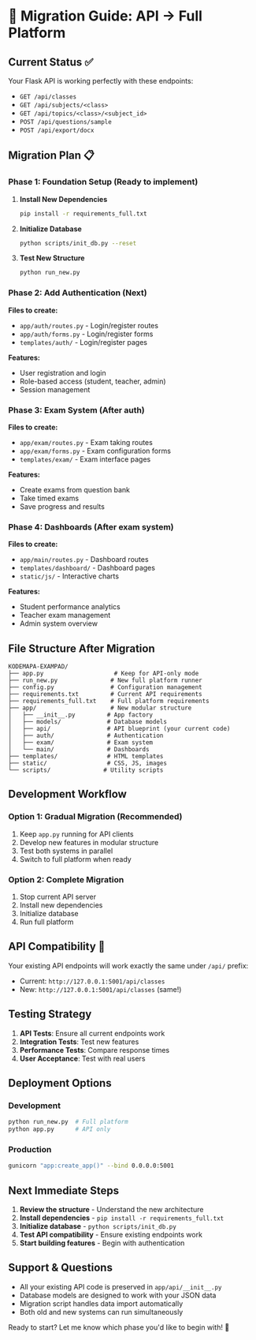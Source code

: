 # 🚀 Migration Guide: API → Full Platform

## Current Status ✅
Your Flask API is working perfectly with these endpoints:
- `GET /api/classes`
- `GET /api/subjects/<class>`
- `GET /api/topics/<class>/<subject_id>`
- `POST /api/questions/sample`
- `POST /api/export/docx`

## Migration Plan 📋

### Phase 1: Foundation Setup (Ready to implement)

1. **Install New Dependencies**
   ```bash
   pip install -r requirements_full.txt
   ```

2. **Initialize Database**
   ```bash
   python scripts/init_db.py --reset
   ```

3. **Test New Structure**
   ```bash
   python run_new.py
   ```

### Phase 2: Add Authentication (Next)

**Files to create:**
- `app/auth/routes.py` - Login/register routes
- `app/auth/forms.py` - Login/register forms
- `templates/auth/` - Login/register pages

**Features:**
- User registration and login
- Role-based access (student, teacher, admin)
- Session management

### Phase 3: Exam System (After auth)

**Files to create:**
- `app/exam/routes.py` - Exam taking routes
- `app/exam/forms.py` - Exam configuration forms
- `templates/exam/` - Exam interface pages

**Features:**
- Create exams from question bank
- Take timed exams
- Save progress and results

### Phase 4: Dashboards (After exam system)

**Files to create:**
- `app/main/routes.py` - Dashboard routes
- `templates/dashboard/` - Dashboard pages
- `static/js/` - Interactive charts

**Features:**
- Student performance analytics
- Teacher exam management
- Admin system overview

## File Structure After Migration

```
KODEMAPA-EXAMPAD/
├── app.py                    # Keep for API-only mode
├── run_new.py               # New full platform runner
├── config.py                # Configuration management
├── requirements.txt         # Current API requirements
├── requirements_full.txt    # Full platform requirements
├── app/                     # New modular structure
│   ├── __init__.py         # App factory
│   ├── models/             # Database models
│   ├── api/                # API blueprint (your current code)
│   ├── auth/               # Authentication
│   ├── exam/               # Exam system
│   └── main/               # Dashboards
├── templates/              # HTML templates
├── static/                 # CSS, JS, images
└── scripts/               # Utility scripts
```

## Development Workflow

### Option 1: Gradual Migration (Recommended)
1. Keep `app.py` running for API clients
2. Develop new features in modular structure
3. Test both systems in parallel
4. Switch to full platform when ready

### Option 2: Complete Migration
1. Stop current API server
2. Install new dependencies
3. Initialize database
4. Run full platform

## API Compatibility 🔄

Your existing API endpoints will work exactly the same under `/api/` prefix:
- Current: `http://127.0.0.1:5001/api/classes`
- New: `http://127.0.0.1:5001/api/classes` (same!)

## Testing Strategy

1. **API Tests**: Ensure all current endpoints work
2. **Integration Tests**: Test new features
3. **Performance Tests**: Compare response times
4. **User Acceptance**: Test with real users

## Deployment Options

### Development
```bash
python run_new.py  # Full platform
python app.py      # API only
```

### Production
```bash
gunicorn "app:create_app()" --bind 0.0.0.0:5001
```

## Next Immediate Steps

1. **Review the structure** - Understand the new architecture
2. **Install dependencies** - `pip install -r requirements_full.txt`
3. **Initialize database** - `python scripts/init_db.py`
4. **Test API compatibility** - Ensure existing endpoints work
5. **Start building features** - Begin with authentication

## Support & Questions

- All your existing API code is preserved in `app/api/__init__.py`
- Database models are designed to work with your JSON data
- Migration script handles data import automatically
- Both old and new systems can run simultaneously

Ready to start? Let me know which phase you'd like to begin with! 🚀
